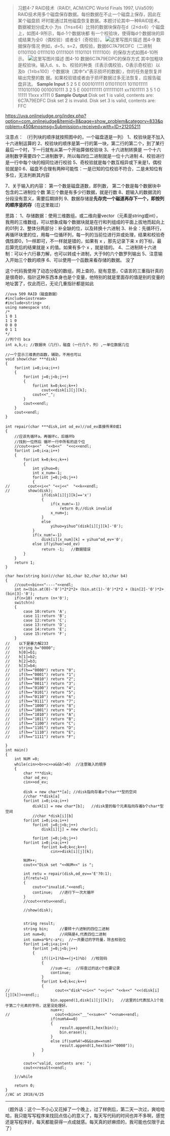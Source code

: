 > 习题4-7 RAID技术（RAID!, ACM/ICPC World Finals 1997, UVa509）
RAID技术用多个磁盘保存数据。每份数据在不止一个磁盘上保存，因此在某个磁盘损
坏时能通过其他磁盘恢复数据。本题讨论其中一种RAID技术。数据被划分成大小
为s（1≤s≤64）比特的数据块保存在d（2≤d≤6）个磁盘上，如图4-9所示，每d-1个数据块都
有一个校验块，使得每d个数据块的异或结果为全0（偶校验）或者全1（奇校验）。
![这里写图片描述](//img-blog.csdn.net/20180425195940629?watermark/2/text/Ly9ibG9nLmNzZG4ubmV0L3N1X2NpY2FkYQ==/font/5a6L5L2T/fontsize/400/fill/I0JBQkFCMA==/dissolve/70/gravity/SouthEast)
图4-9 数据保存情况
例如，d=5，s=2，偶校验，数据6C7A79EDFC（二进制01101100 01111010 01111001
11101101 11111100）的保存方式如图4-10所示。
![这里写图片描述](//img-blog.csdn.net/20180425195957465?watermark/2/text/Ly9ibG9nLmNzZG4ubmV0L3N1X2NpY2FkYQ==/font/5a6L5L2T/fontsize/400/fill/I0JBQkFCMA==/dissolve/70/gravity/SouthEast)
图4-10 数据6C7A79EDPC的保存方式
其中加粗块是校验块。输入d、s、b、校验的种类（E表示偶校验，O表示奇校验）以
及b（1≤b≤100）个数据块（其中“x”表示损坏的数据），你的任务是恢复并输出完整的数
据。如果校验错或者由于损坏数据过多无法恢复，应报告磁盘非法。
**Sample Input**
5 2 5
E
0001011111
0110111011
1011011111
1110101100
0010010111
3 2 5
E
0001111111
0111111011
xx11011111
3 5 1
O
11111
11xxx
x1111
0
**Sample Output**
Disk set 1 is valid, contents are: 6C7A79EDFC
Disk set 2 is invalid.
Disk set 3 is valid, contents are: FFC

https://uva.onlinejudge.org/index.php?option=com_onlinejudge&Itemid=8&page=show_problem&category=833&problem=450&mosmsg=Submission+received+with+ID+21205211

注意点：
（行列块的顺序就按照图中的，一个磁盘道是一列）
1、校验块是不加入十六进制运算的
2、校验块的顺序是第一行的第一块，第二行的第二个，到了某行最后一个时，下一行就有从第一个开始算做校验块
3、十六进制转换是 一个十六进制数字需要四个二进制数字，所以每四位二进制就是一位十六进制
4、校验进行是一行中每个块的相同位进行校验
5、奇校验就是每个数互相异或下来是1，偶校验就是0
6、磁盘不合理有两种可能性：一是已知的位校验不符合，二是未知位有多位，无法判断其内容

7、关于输入的内容：
第一个数是磁盘道数，即列数，
第二个数是每个数据块中包含的二进制位个数
第三个数是有多少行数据，就是行数
8、题输入的数据流的分段没有意义，需要后期排列
9、数据存储是**先存完一个磁道再存下一个，即按列的顺序竖的存**（在这里栽过）

思路：
1、存储数据：使用三维数组，或二维向量vector（元素是string或int），我用的三维数组，可以想象成每个数据块就是在行和列组成的平面上拔地而起向上的01列
2、整体分两部分：补全缺的位，以及转换十六进制
3、补全：先循环行，再循环块里的位，用每一位循环列，每一列的当前位进行异或处理，结果和校验奇偶性即0，1一样即可，不一样就是错的，如果有 x ，那先记录下来 x 的下标，最后算完后的结果就是 x 的值。如果有多个 x ，就是错的。
4、二进制转十六进制：可以十六行暴力解，也可以转成十进制，大于9的六个数罗列输出
5、注意输入开始三个数的顺序
6、可以使用一个函数来看存储的数据。
没了

这个代码我使用了动态分配的数组，网上查的，挺有意思，C语言的三重指针真的是很奇妙，指针这种东西本身也是个变量，他特别的就是里面存的值是别的变量的地址罢了，仅此而已，无论几重指针都是如此
```
//uva 509 RAID（磁盘数据）
#include<iostream>
#include<string>
using namespace std;
/*
1 0 1
1 1 0
0 0 0
0 1 1
*/
//列个行 bca
int a,b,c; //数据块（几行），磁盘（一行几个，列）,一单位数据几位

//一个显示三维表的函数，辅助，不用也可以
void show(char ***disk)
{
    for(int i=0;i<a;i++)
    {
        for(int j=0;j<b;j++)
        {
            for(int k=0;k<c;k++)
                cout<<disk[i][j][k];
            cout<<"_";
        }
        cout<<endl;
    }
    cout<<endl;
}

int repair(char ***disk,int od_ev)//od_ev直接传来0或1
{
    //应该先循环a，再循环c，后循环b
    //找到一位然后 循环一行中所有的这个位
    //cout<<a<<"  "<<b<<"  "<<c<<endl;
    for(int i=0;i<a;i++)
    {
        for(int k=0;k<c;k++)
        {
            int yihuo=0;
            int x_num=-1;
            for(int j=0;j<b;j++)
            {
//        cout<<i<<" "<<j<<"  "<<k<<endl;
//        show(disk);
                if(disk[i][j][k]=='x')
                {
                    if(x_num!=-1)
                        return 0;//disk invalid
                    x_num=j;
                }
                else
                    yihuo=yihuo^(disk[i][j][k]-'0');
            }
            if(x_num!=-1)
                disk[i][x_num][k] = yihuo^od_ev+'0';
            else if(yihuo!=od_ev)
                return -1;   //数据错误
        }
    }
    return 1;
}

char hex(string bin)//char b1,char b2,char b3,char b4)
{
    //cout<<bin<<"----"<<endl;
    int n=(bin.at(0)-'0')*2*2*2+ (bin.at(1)-'0')*2*2 + (bin[2]-'0')*2+ (bin[3]-'0');
    if(n<10) return (n+'0');
    switch(n)
    {
        case 10:return 'A';
        case 11:return 'B';
        case 12:return 'C';
        case 13:return 'D';
        case 14:return 'E';
        case 15:return 'F';
    }
//    以下是暴力解233
//    string h="0000";
//    h[0]=b1;
//    h[1]=b2;
//    h[2]=b3;
//    h[3]=b4;
//    if(h=="0000") return "0";
//    if(h=="0001") return "1";
//    if(h=="0010") return "2";
//    if(h=="0011") return "3";
//    if(h=="0100") return "4";
//    if(h=="0101") return "5";
//    if(h=="0110") return "6";
//    if(h=="0111") return "7";
//    if(h=="1000") return "8";
//    if(h=="1001") return "9";
//    if(h=="1010") return "A";
//    if(h=="1011") return "B";
//    if(h=="1100") return "C";
//    if(h=="1101") return "D";
//    if(h=="1110") return "E";
//    if(h=="1111") return "F";

}
int main()
{
    int NUM =0;
    while(cin>>b>>c>>a&&b!=0)  //注意输入的顺序
    {
        char ***disk;
        char od_ev;
        cin>>od_ev;

        disk = new char**[a]; //disk指向存着a个char**型的空间
        //char **disk[a]
        for(int i=0;i<a;i++)
            disk[i] = new char*[b];   //disk里的每个元素指向存着b个char*型空间
            //char *disk[i][b]
        for(int i=0;i<a;i++)
            for(int j=0;j<b;j++)
                disk[i][j] = new char[c];

            for(int j=0;j<b;j++)
        for(int i=0;i<a;i++)
                for(int k=0;k<c;k++)
                    cin>>disk[i][j][k];

        NUM++;
        cout<<"Disk set "<<NUM<<" is ";

        int retu = repair(disk,od_ev=='E'?0:1);
        if(retu!=1)
        {
            cout<<"invalid."<<endl;
            continue;   //进行下一次大循环
        }
        //cout<<retu<<endl;

        //show(disk);


        string result;
        string bin;     //要转十六进制的四位二进制
        int num=0;      //间隔是4,代表四位二进制
        int sum=a*b*c-a*c;  //一共要过的字符量，除去校验位
        for(int i=0;i<a;i++)
            for(int j=0;j<b;j++)
            {
                if((i+1)%b==(j+1)%b)  //校验码
                {
                    //sum-=c;  //将查过的这c个也要记录
                    continue;
                }
                for(int k=0;k<c;k++)
                {
//                    cout<<"disk"<<i<<" "<<j<<" "<<k<<" "<<(disk[i][j][k])<<endl;;
                    bin.append(1,disk[i][j][k]);   //这里的1代表加入1个处于第二个元素的字符，这里没处理好。
                    num++;
//                    cout<<bin<<"__"<<sum<<" "<<num<<endl;
                    if(num%4==0)
                    {
                        result.append(1,hex(bin));
                        bin.erase();
                    }
                    else if(sum%4!=0&&sum==num)
                        result.append(1,hex(bin+"0000"));
                }
            }

        cout<<"valid, contents are: ";
        cout<<result<<endl;

    }//while

    return 0;
}
//AC at 2018/4/25

```


-----------
（题外话：这个一不小心又花掉了一个晚上，过了样例后，第二天一次过，爽哈哈哈，我只能写写程序来找回点信心的意义了，每天写代码的时间也并不多啊，感觉还是写程序好，每天都能获得一点成就感。每天真的好麻烦的，我可能也仅限于此了）